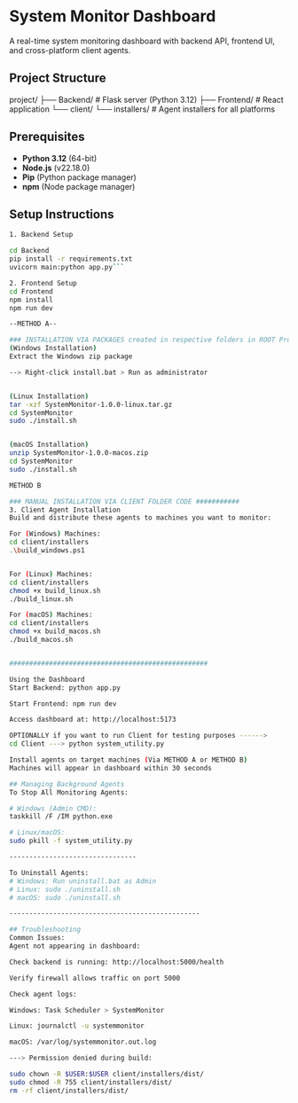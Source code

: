 # System Monitor Dashboard

A real-time system monitoring dashboard with backend API, frontend UI, and cross-platform client agents.

## Project Structure
project/
├── Backend/ # Flask server (Python 3.12)
├── Frontend/ # React application
└── client/
└── installers/ # Agent installers for all platforms


## Prerequisites

- **Python 3.12** (64-bit)
- **Node.js** (v22.18.0)
- **Pip** (Python package manager)
- **npm** (Node package manager)

## Setup Instructions



```bash
1. Backend Setup

cd Backend
pip install -r requirements.txt
uvicorn main:python app.py```

2. Frontend Setup
cd Frontend
npm install
npm run dev

--METHOD A--

### INSTALLATION VIA PACKAGES created in respective folders in ROOT Project as Linux_installer, Windows_installer and MacOS_installer ###########
(Windows Installation)
Extract the Windows zip package

--> Right-click install.bat > Run as administrator


(Linux Installation)
tar -xzf SystemMonitor-1.0.0-linux.tar.gz
cd SystemMonitor
sudo ./install.sh


(macOS Installation)
unzip SystemMonitor-1.0.0-macos.zip
cd SystemMonitor
sudo ./install.sh

METHOD B

### MANUAL INSTALLATION VIA CLIENT FOLDER CODE ###########
3. Client Agent Installation
Build and distribute these agents to machines you want to monitor:

For (Windows) Machines:
cd client/installers
.\build_windows.ps1


For (Linux) Machines:
cd client/installers
chmod +x build_linux.sh
./build_linux.sh

For (macOS) Machines:
cd client/installers
chmod +x build_macos.sh
./build_macos.sh


##################################################

Using the Dashboard
Start Backend: python app.py

Start Frontend: npm run dev

Access dashboard at: http://localhost:5173

OPTIONALLY if you want to run Client for testing purposes ------>
cd Client ---> python system_utility.py 

Install agents on target machines (Via METHOD A or METHOD B)
Machines will appear in dashboard within 30 seconds

## Managing Background Agents
To Stop All Monitoring Agents:

# Windows (Admin CMD):
taskkill /F /IM python.exe

# Linux/macOS:
sudo pkill -f system_utility.py

--------------------------------

To Uninstall Agents:
# Windows: Run uninstall.bat as Admin
# Linux: sudo ./uninstall.sh
# macOS: sudo ./uninstall.sh

------------------------------------------------

## Troubleshooting
Common Issues:
Agent not appearing in dashboard:

Check backend is running: http://localhost:5000/health

Verify firewall allows traffic on port 5000

Check agent logs:

Windows: Task Scheduler > SystemMonitor

Linux: journalctl -u systemmonitor

macOS: /var/log/systemmonitor.out.log

---> Permission denied during build:

sudo chown -R $USER:$USER client/installers/dist/
sudo chmod -R 755 client/installers/dist/
rm -rf client/installers/dist/











